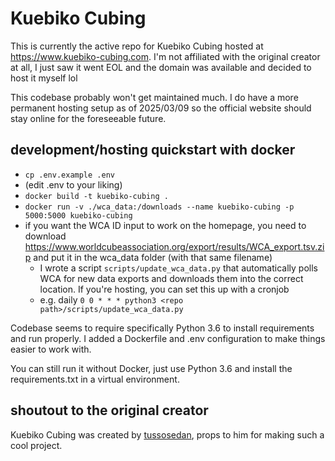 # Kuebiko Cubing

This is currently the active repo for Kuebiko Cubing hosted at https://www.kuebiko-cubing.com. I'm not affiliated with the original creator at all, I just saw it went EOL and the domain was available and decided to host it myself lol

This codebase probably won't get maintained much. I do have a more permanent hosting setup as of 2025/03/09 so the official website should stay online for the foreseeable future.

## development/hosting quickstart with docker

- `cp .env.example .env`
- (edit .env to your liking)
- `docker build -t kuebiko-cubing .`
- `docker run -v ./wca_data:/downloads --name kuebiko-cubing -p 5000:5000 kuebiko-cubing`
- if you want the WCA ID input to work on the homepage, you need to download https://www.worldcubeassociation.org/export/results/WCA_export.tsv.zip and put it in the wca_data folder (with that same filename)
  - I wrote a script `scripts/update_wca_data.py` that automatically polls WCA for new data exports and downloads them into the correct location. If you're hosting, you can set this up with a cronjob
  - e.g. daily `0 0 * * * python3 <repo path>/scripts/update_wca_data.py`

Codebase seems to require specifically Python 3.6 to install requirements and run properly. I added a Dockerfile and .env configuration to make things easier to work with.

You can still run it without Docker, just use Python 3.6 and install the requirements.txt in a virtual environment.

## shoutout to the original creator

Kuebiko Cubing was created by [tussosedan](https://github.com/tussosedan/), props to him for making such a cool project.